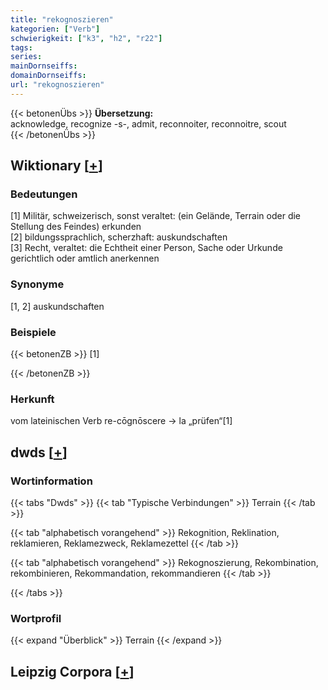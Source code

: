 ```yaml
---
title: "rekognoszieren"
kategorien: ["Verb"]
schwierigkeit: ["k3", "h2", "r22"]
tags:
series:
mainDornseiffs:
domainDornseiffs:
url: "rekognoszieren"
---
```


{{< betonenÜbs >}}
**Übersetzung:**  
acknowledge, recognize -s-, admit, reconnoiter, reconnoitre, scout  
{{< /betonenÜbs >}}

## Wiktionary [[+](https://de.wiktionary.org/wiki/rekognoszieren)]

### Bedeutungen
[1] Militär, schweizerisch, sonst veraltet: (ein Gelände, Terrain oder die Stellung des Feindes) erkunden  
[2] bildungssprachlich, scherzhaft: auskundschaften  
[3] Recht, veraltet: die Echtheit einer Person, Sache oder Urkunde gerichtlich oder amtlich anerkennen  

### Synonyme
[1, 2] auskundschaften  

### Beispiele
{{< betonenZB >}}
[1]  

{{< /betonenZB >}}
### Herkunft
vom lateinischen Verb re-cōgnōscere → la „prüfen“[1]  



## dwds [[+](https://www.dwds.de/wb/rekognoszieren)]

### Wortinformation
{{< tabs "Dwds" >}}
{{< tab "Typische Verbindungen" >}}
Terrain
{{< /tab >}}

{{< tab "alphabetisch vorangehend" >}}
Rekognition, Reklination, reklamieren, Reklamezweck, Reklamezettel
{{< /tab >}}

{{< tab "alphabetisch vorangehend" >}}
Rekognoszierung, Rekombination, rekombinieren, Rekommandation, rekommandieren
{{< /tab >}}

{{< /tabs >}}

### Wortprofil
{{< expand "Überblick" >}} Terrain {{< /expand >}}

## Leipzig Corpora [[+](https://corpora.uni-leipzig.de/en/res?word=rekognoszieren&corpusId=deu_newscrawl-public_2018)]

